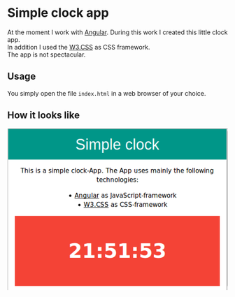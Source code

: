# Simple clock app

At the moment I work with [Angular](https://angular.io/). During this work I created this little clock app.  
In addition I used the [W3.CSS](https://www.w3schools.com/w3css/default.asp) as CSS framework.  
The app is not spectacular. 

## Usage  

You simply open the file ```index.html``` in a web browser of your choice.  

## How it looks like  

![how the app looks like](img/screenshot.png "Logo Title Text 1")
